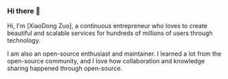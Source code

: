 ### Hi there 👋

Hi, I'm [XiaoDong Zuo], a continuous entrepreneur who loves to create beautiful and scalable services for hundreds of millions of users through technology.

I am also an open-source enthusiast and maintainer. I learned a lot from the open-source community, and I love how collaboration and knowledge sharing happened through open-source.

<!--
**zuoxiaodong0815/zuoxiaodong0815** is a ✨ _special_ ✨ repository because its `README.md` (this file) appears on your GitHub profile.

Here are some ideas to get you started:

- 🔭 I’m currently working on ...
- 🌱 I’m currently learning ...
- 👯 I’m looking to collaborate on ...
- 🤔 I’m looking for help with ...
- 💬 Ask me about ...
- 📫 How to reach me: ...
- 😄 Pronouns: ...
- ⚡ Fun fact: ...
-->
